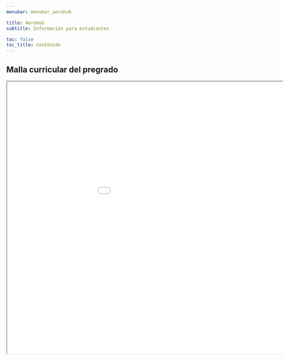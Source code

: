 ```yaml
---
menubar: menubar_aerohub

title: AeroHub
subtitle: Información para estudiantes

toc: false
toc_title: Contenido
---
```


## Malla curricular del pregrado
<div align="center">
    <iframe src="/docs/mallaaero.pdf" width="1080" height="720"></iframe>
</div>